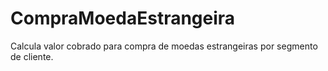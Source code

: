 # CompraMoedaEstrangeira
Calcula valor cobrado para compra de moedas estrangeiras por segmento de cliente.
